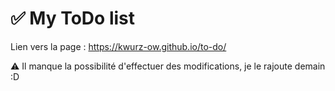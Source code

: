 # ✅ My ToDo list

Lien vers la page : https://kwurz-ow.github.io/to-do/

⚠ Il manque la possibilité d'effectuer des modifications, je le rajoute demain :D
